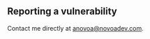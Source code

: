 <!-- BEGIN MICROSOFT SECURITY.MD V0.0.5 BLOCK -->
## Reporting a vulnerability
Contact me directly at anovoa@novoadev.com.
<!-- END MICROSOFT SECURITY.MD BLOCK -->
